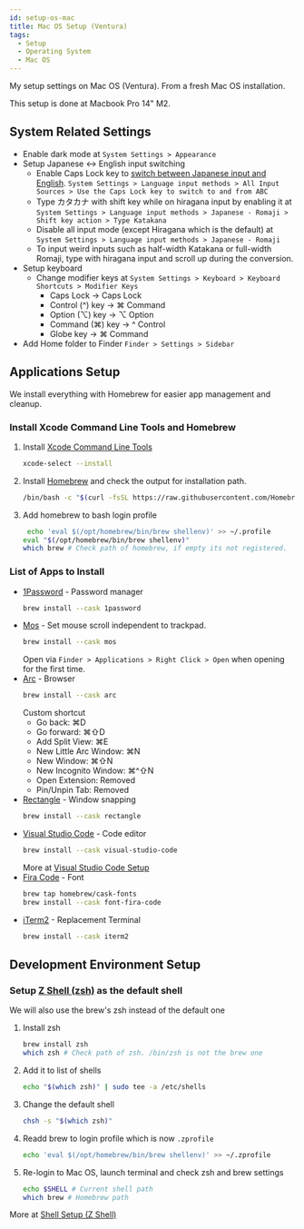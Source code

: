 ```yaml
---
id: setup-os-mac
title: Mac OS Setup (Ventura)
tags:
  - Setup
  - Operating System
  - Mac OS
---
```


My setup settings on Mac OS (Ventura). From a fresh Mac OS installation.

This setup is done at Macbook Pro 14" M2.

## System Related Settings

- Enable dark mode at `System Settings > Appearance`
- Setup Japanese <-> English input switching
  - Enable Caps Lock key to [switch between Japanese input and English](https://support.apple.com/en-euro/guide/mac-help/mchl84525d76/mac). `System Settings > Language input methods > All Input Sources > Use the Caps Lock key to switch to and from ABC`
  - Type カタカナ with shift key while on hiragana input by enabling it at `System Settings > Language input methods > Japanese - Romaji > Shift key action > Type Katakana`
  - Disable all input mode (except Hiragana which is the default) at `System Settings > Language input methods > Japanese - Romaji`
  - To input weird inputs such as half-width Katakana or full-width Romaji, type with hiragana input and scroll up during the conversion.
- Setup keyboard
  - Change modifier keys at `System Settings > Keyboard > Keyboard Shortcuts > Modifier Keys`
    - Caps Lock -> Caps Lock
    - Control (^) key -> ⌘ Command
    - Option (⌥) key -> ⌥ Option
    - Command (⌘) key -> ^ Control
    - Globe key -> ⌘ Command
- Add Home folder to Finder `Finder > Settings > Sidebar`

## Applications Setup

We install everything with Homebrew for easier app management and cleanup.

### Install Xcode Command Line Tools and Homebrew

1. Install [Xcode Command Line Tools](https://www.manpagez.com/man/1/xcode-select/)
   ```bash
   xcode-select --install
   ```
2. Install [Homebrew](https://brew.sh/) and check the output for installation path.
   ```bash
   /bin/bash -c "$(curl -fsSL https://raw.githubusercontent.com/Homebrew/install/HEAD/install.sh)"
   ```
3. Add homebrew to bash login profile

   ```bash
    echo 'eval $(/opt/homebrew/bin/brew shellenv)' >> ~/.profile
   eval "$(/opt/homebrew/bin/brew shellenv)"
   which brew # Check path of homebrew, if empty its not registered.
   ```

### List of Apps to Install

- [1Password](https://1password.com/) - Password manager
  ```bash
  brew install --cask 1password
  ```
- [Mos](https://mos.caldis.me/) - Set mouse scroll independent to trackpad.
  ```bash
  brew install --cask mos
  ```
  Open via `Finder > Applications > Right Click > Open` when opening for the first time.
- [Arc](https://arc.net/) - Browser
  ```bash
  brew install --cask arc
  ```
  Custom shortcut
  - Go back: ⌘D
  - Go forward: ⌘⇧D
  - Add Split View: ⌘E
  - New Little Arc Window: ⌘N
  - New Window: ⌘⇧N
  - New Incognito Window: ⌘^⇧N
  - Open Extension: Removed
  - Pin/Unpin Tab: Removed
- [Rectangle](https://rectangleapp.com/) - Window snapping
  ```bash
  brew install --cask rectangle
  ```
- [Visual Studio Code](https://code.visualstudio.com/) - Code editor
  ```bash
  brew install --cask visual-studio-code
  ```
  More at [Visual Studio Code Setup](app-vscode.md)
- [Fira Code](https://github.com/tonsky/FiraCode) - Font
  ```bash
  brew tap homebrew/cask-fonts
  brew install --cask font-fira-code
  ```
- [iTerm2](https://iterm2.com/) - Replacement Terminal
  ```bash
  brew install --cask iterm2
  ```

## Development Environment Setup

### Setup [Z Shell (zsh)](https://zsh.sourceforge.io/) as the default shell

We will also use the brew's zsh instead of the default one

1. Install zsh
   ```bash
   brew install zsh
   which zsh # Check path of zsh. /bin/zsh is not the brew one
   ```
2. Add it to list of shells
   ```bash
   echo "$(which zsh)" | sudo tee -a /etc/shells
   ```
3. Change the default shell
   ```bash
   chsh -s "$(which zsh)"
   ```
4. Readd brew to login profile which is now `.zprofile`
   ```bash
   echo 'eval $(/opt/homebrew/bin/brew shellenv)' >> ~/.zprofile
   ```
5. Re-login to Mac OS, launch terminal and check zsh and brew settings
   ```bash
   echo $SHELL # Current shell path
   which brew # Homebrew path
   ```

More at [Shell Setup (Z Shell)](./env-zsh.md)

